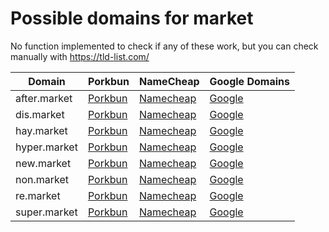 # Possible domains for market

No function implemented to check if any of these work, but you can check manually with https://tld-list.com/

| Domain | Porkbun | NameCheap | Google Domains |
|---|---|---|---|
| after.market | [Porkbun](https://porkbun.com/checkout/search?prb=e814663da1&tlds=&idnLanguage=&search=search&q=after.market) | [Namecheap](https://www.namecheap.com/domains/registration/results/?domain=after.market) | [Google](https://domains.google.com/registrar/search?searchTerm=after.market) |
| dis.market | [Porkbun](https://porkbun.com/checkout/search?prb=e814663da1&tlds=&idnLanguage=&search=search&q=dis.market) | [Namecheap](https://www.namecheap.com/domains/registration/results/?domain=dis.market) | [Google](https://domains.google.com/registrar/search?searchTerm=dis.market) |
| hay.market | [Porkbun](https://porkbun.com/checkout/search?prb=e814663da1&tlds=&idnLanguage=&search=search&q=hay.market) | [Namecheap](https://www.namecheap.com/domains/registration/results/?domain=hay.market) | [Google](https://domains.google.com/registrar/search?searchTerm=hay.market) |
| hyper.market | [Porkbun](https://porkbun.com/checkout/search?prb=e814663da1&tlds=&idnLanguage=&search=search&q=hyper.market) | [Namecheap](https://www.namecheap.com/domains/registration/results/?domain=hyper.market) | [Google](https://domains.google.com/registrar/search?searchTerm=hyper.market) |
| new.market | [Porkbun](https://porkbun.com/checkout/search?prb=e814663da1&tlds=&idnLanguage=&search=search&q=new.market) | [Namecheap](https://www.namecheap.com/domains/registration/results/?domain=new.market) | [Google](https://domains.google.com/registrar/search?searchTerm=new.market) |
| non.market | [Porkbun](https://porkbun.com/checkout/search?prb=e814663da1&tlds=&idnLanguage=&search=search&q=non.market) | [Namecheap](https://www.namecheap.com/domains/registration/results/?domain=non.market) | [Google](https://domains.google.com/registrar/search?searchTerm=non.market) |
| re.market | [Porkbun](https://porkbun.com/checkout/search?prb=e814663da1&tlds=&idnLanguage=&search=search&q=re.market) | [Namecheap](https://www.namecheap.com/domains/registration/results/?domain=re.market) | [Google](https://domains.google.com/registrar/search?searchTerm=re.market) |
| super.market | [Porkbun](https://porkbun.com/checkout/search?prb=e814663da1&tlds=&idnLanguage=&search=search&q=super.market) | [Namecheap](https://www.namecheap.com/domains/registration/results/?domain=super.market) | [Google](https://domains.google.com/registrar/search?searchTerm=super.market) |
